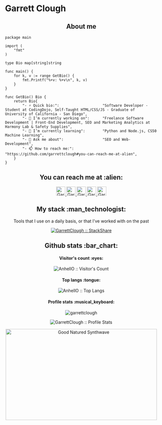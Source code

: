# Garrett Clough

<h2 align="center">About me</h2>

```golang
package main

import (
	"fmt"
)

type Bio map[string]string

func main() {
	for k, v := range GetBio() {
		fmt.Printf("%+v: %+v\n", k, v)
	}
}

func GetBio() Bio {
	return Bio{
		"- ⚡ Quick bio:":                    "Software Developer -  Student at CodingDojo, Self-Taught HTML/CSS/JS - Graduate of University of California - San Diego",
		"- 🔭 I’m currently working on":      "Freelance Software Development | Front-End Development, SEO and Marketing Analytics at Harmony Lab & Safety Supplies",
		"- 🌱 I’m currently learning":        "Python and Node.js, CS50 Machine Learning",
		"- 💬 Ask me about":                  "SEO and Web-Development",
		"- 📫 How to reach me:":              "https://github.com/garrettclough#you-can-reach-me-at-alien",
	}
}
```

<h2 align="center">You can reach me at :alien:</h2>

<p align="center">
  <a href="https://dev.to/garrettclough">
    <img src="https://d2fltix0v2e0sb.cloudfront.net/dev-badge.svg" alt="Garrett Clough's DEV Profile" height="30" width="30">
  </a>

  <a href="https://www.linkedin.com/in/garrettclough/">
    <img src="https://www.vectorlogo.zone/logos/linkedin/linkedin-icon.svg" alt="Garrett Clough's LinkedIn Profile" height="30" width="30">
  </a>

  <a href="https://stackoverflow.com/users/19046186/garrett-clough">
    <img src="https://www.vectorlogo.zone/logos/stackoverflow/stackoverflow-icon.svg" alt="Garrett Clough's Stack Overflow Profile" height="30" width="30">
  </a>

  <a href="https://meta.stackexchange.com/users/1190238/garrett-clough">
    <img src="https://www.vectorlogo.zone/logos/stackexchange/stackexchange-icon.svg" alt="Garrett Clough's Stack Exchange Profile" height="30" width="30">
  </a>

  <a href="https://stackshare.io/garrettclough">
    <img src="https://cdn.worldvectorlogo.com/logos/stackshare.svg" alt="Garrett Clough's StackShare Profile" height="30" width="30">
  </a>

<h2 align="center">My stack :man_technologist:</h2>

<p align="center">Tools that I use on a daily basis, or that I've worked with on the past</p>
<p align="center">
  <a href="hhttps://stackshare.io/garrettclough/personal-stack">
    <img src="http://img.shields.io/badge/tech-stack-0690fa.svg?style=flat" alt="GarrettClough :: StackShare" />
  </a>
</p>

<h2 align="center">Github stats :bar_chart:</h2>

<h4 align="center">Visitor's count :eyes:</h4>

<p align="center"><img src="https://profile-counter.glitch.me/{garrettclough}/count.svg" alt="AnhellO :: Visitor's Count" /></p>

<h4 align="center">Top langs :tongue:</h4>

<p align="center"><img src="https://github-readme-stats.vercel.app/api/top-langs/?username=GarrettClough&langs_count=10&theme=tokyonight&layout=compact" alt="AnhellO :: Top Langs" /></p>

<h4 align="center">Profile stats :musical_keyboard:</h4>

<p align="center"><img align="center" src="https://github-readme-streak-stats.herokuapp.com/?user=garrettclough&theme=black-ice" alt="garrettclough" /></p>

<p align="center"><img src="https://github-readme-stats.vercel.app/api?username=GarrettClough&show_icons=true&theme=synthwave" alt="GarrettClough :: Profile Stats" /></p>

<p align="center"><img src="https://thumbs.gfycat.com/GoodnaturedFondGaur-size_restricted.gif" alt="Good Natured Synthwave" height="300" width="500"></p>
